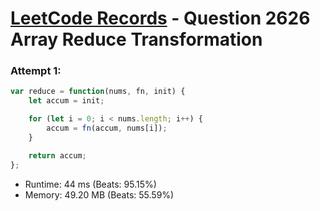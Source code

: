 # [LeetCode Records](../../README.md) - Question 2626 Array Reduce Transformation

### Attempt 1: 
```js
var reduce = function(nums, fn, init) {
    let accum = init;

    for (let i = 0; i < nums.length; i++) {
        accum = fn(accum, nums[i]);
    }

    return accum;
};
```
- Runtime: 44 ms (Beats: 95.15%)
- Memory: 49.20 MB (Beats: 55.59%)

<br>
